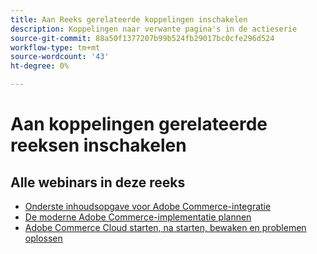 ```yaml
---
title: Aan Reeks gerelateerde koppelingen inschakelen
description: Koppelingen naar verwante pagina's in de actieserie
source-git-commit: 88a50f1377207b99b524fb29017bc0cfe296d524
workflow-type: tm+mt
source-wordcount: '43'
ht-degree: 0%

---
```


# Aan koppelingen gerelateerde reeksen inschakelen

## Alle webinars in deze reeks

* [Onderste inhoudsopgave voor Adobe Commerce-integratie](../enablement-series/lower-total-cost-of-owership-commerce-integrations.md)
* [De moderne Adobe Commerce-implementatie plannen](../enablement-series/planning-the-modern-adobe-commerce-implementation.md)
* [Adobe Commerce Cloud starten, na starten, bewaken en problemen oplossen](../enablement-series/launch-post-launch-monitoring-and-troubleshooting.md)
